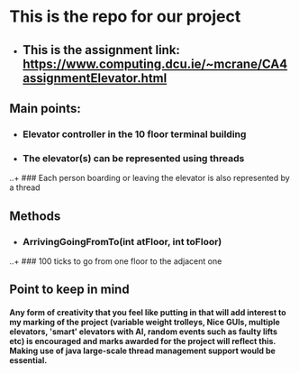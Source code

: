 # This is the repo for our project


+ ## This is the assignment link: https://www.computing.dcu.ie/~mcrane/CA4assignmentElevator.html


## Main points: 

+ ### Elevator controller in the 10 floor terminal building 

+ ### The elevator(s) can be represented using threads

..+ ### Each person boarding or leaving the elevator is also represented by a thread

## Methods

+ ### ArrivingGoingFromTo(int atFloor, int toFloor)

..+ ###  100 ticks to go from one floor to the adjacent one



## Point to keep in mind
#### Any form of creativity that you feel like putting in that will add interest to my marking of the project (variable weight trolleys, Nice GUIs, multiple elevators, 'smart' elevators with AI, random events such as faulty lifts etc) is encouraged and marks awarded for the project will reflect this.  Making use of java large-scale thread management support would be essential.

  


